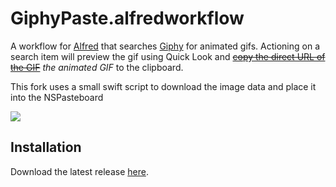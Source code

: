 # Giphy**Paste**.alfredworkflow

A workflow for [Alfred][alfred] that searches [Giphy][giphy] for animated gifs.
Actioning on a search item will preview the gif using Quick Look and [~~copy the direct URL of the GIF~~][older] *the animated GIF* to the clipboard.

This fork uses a small swift script to download the image data and place it into the NSPasteboard

![](http://g.recordit.co/ZTNJ4PUfbC.gif)

[alfred]: https://www.alfredapp.com/
[giphy]: http://giphy.com/
[older]: https://github.com/kejadlen/giphy.alfredworkflow

## Installation

Download the latest release [here][releases].

[releases]: https://github.com/invious/giphyPaste.alfredworkflow/releases
